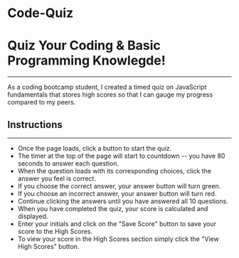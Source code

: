 # Code-Quiz
<h1>Quiz Your Coding & Basic Programming Knowlegde!</h1>
<hr>

<p>As a coding bootcamp student, I created a timed quiz on JavaScript fundamentals that stores high scores so that I can gauge my progress compared to my peers.</p>

<h2>Instructions</h2>
<hr>
<ul>
<li>Once the page loads, click a button to start the quiz.</li>
<li>The timer at the top of the page will start to countdown -- you have 80 seconds to answer each question.</li>
<li>When the question loads with its corresponding choices, click the answer you feel is correct.</li>
<li>If you choose the correct answer, your answer button will turn green.</li>
<li>If you choose an incorrect answer, your answer button will turn red.</li>
<li>Continue clicking the answers until you have answered all 10 questions.</li>
<li>When you have completed the quiz, your score is calculated and displayed.</li>
<li>Enter your initials and click on the "Save Score" button to save your score to the High Scores.</li>
<li>To view your score in the High Scores section simply click the "View High Scores" button.</li>








</ul>

